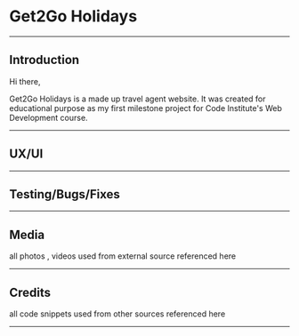 # Get2Go Holidays
---
## Introduction

Hi there, 

Get2Go Holidays is a made up travel agent website. It was created for educational purpose as my first milestone project for Code Institute's Web Development course.

---

## UX/UI

---

## Testing/Bugs/Fixes

---

## Media

all photos , videos used from external source referenced here

---

## Credits

all code snippets used from other sources referenced here

---


